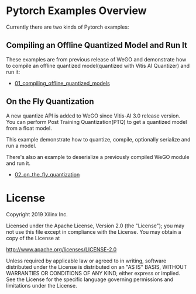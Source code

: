 # Pytorch Examples Overview

Currently there are two kinds of Pytorch examples:

## Compiling an Offline Quantized Model and Run It

These examples are from previous release of WeGO and demonstrate how to compile an offline quantized model(quantized with Vitis AI Quantizer) and run it:

- [01_compiling_offline_quantized_models](./01_compiling_offline_quantized_models)

## On the Fly Quantization

A new quantize API is added to WeGO since Vitis-AI 3.0 release version. You can perform Post Training Quantization(PTQ) to get a quantized model from a float model.

This example demonstrate how to quantize, compile, optionally serialize and run a model.

There's also an example to deserialize a previously compiled WeGO module and run it.

- [02_on_the_fly_quantization](./02_on_the_fly_quantization)

# License

Copyright 2019 Xilinx Inc.

Licensed under the Apache License, Version 2.0 (the "License"); you may not use this file except in compliance with the License. You may obtain a copy of the License at

http://www.apache.org/licenses/LICENSE-2.0

Unless required by applicable law or agreed to in writing, software distributed under the License is distributed on an "AS IS" BASIS, WITHOUT WARRANTIES OR CONDITIONS OF ANY KIND, either express or implied. See the License for the specific language governing permissions and limitations under the License.